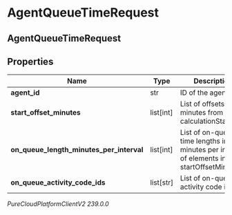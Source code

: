 # AgentQueueTimeRequest

## AgentQueueTimeRequest

## Properties

|Name | Type | Description | Notes|
|------------ | ------------- | ------------- | -------------|
| **agent_id** | str | ID of the agent | |
| **start_offset_minutes** | list[int] | List of offsets in minutes from calculationStartDate | |
| **on_queue_length_minutes_per_interval** | list[int] | List of on-queue time lengths in minutes per interval of elements in startOffsetMinutes | |
| **on_queue_activity_code_ids** | list[str] | List of on-queue activity code ids | [optional] |



_PureCloudPlatformClientV2 239.0.0_
